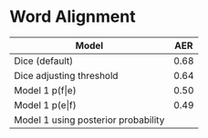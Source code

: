 # Word Alignment

| Model           | AER   |
| --------------- | ----- |
| Dice (default)  | 0.68  |
| Dice adjusting threshold | 0.64  |
| Model 1 p(f\|e) | 0.50  |
| Model 1 p(e\|f) | 0.49  |
| Model 1 using posterior probability |       |
